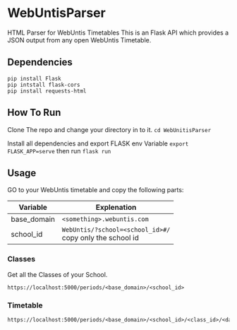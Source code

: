 # WebUntisParser
HTML Parser for WebUntis Timetables This is an Flask API which provides a JSON output from any open WebUntis Timetable.


## Dependencies
```
pip install Flask
pip intstall flask-cors
pip install requests-html
```

## How To Run
Clone The repo and change your directory in to it. `cd WebUnitisParser`

Install all dependencies and export FLASK env Variable `export FLASK_APP=serve` then run `flask run`

## Usage
GO to your WebUntis timetable and copy the following parts:

Variable | Explenation
--- | ---
base_domain | `<something>.webuntis.com` 
school_id | `WebUntis/?school=<school_id>#/`<br>copy only the school id

### Classes
Get all the Classes of your School.

```
https://localhost:5000/periods/<base_domain>/<school_id>
```

### Timetable

```
https://localhost:5000/periods/<base_domain>/<school_id>/<class_id>/<date>
```